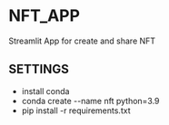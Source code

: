 # NFT_APP
Streamlit App for create and share NFT


## SETTINGS
+ install conda 
+ conda create --name nft python=3.9
+ pip install -r requirements.txt